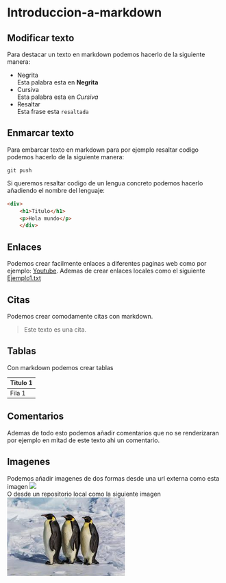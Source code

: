 # Introduccion-a-markdown
## Modificar texto  
Para destacar un texto en markdown podemos hacerlo de la siguiente manera:
* Negrita  
Esta palabra esta en __Negrita__
* Cursiva  
Esta palabra esta en _Cursiva_  
* Resaltar  
Esta frase esta `resaltada`
## Enmarcar texto  
Para embarcar texto en markdown para por ejemplo resaltar codigo podemos hacerlo de la siguiente manera:
```
git push
```  
Si queremos resaltar codigo de un lengua concreto podemos hacerlo añadiendo el nombre del lenguaje:
```html
<div>
    <h1>Titulo</h1>  
    <p>Hola mundo</p>  
    </div>
```
## Enlaces
Podemos crear facilmente enlaces a diferentes paginas web como por ejemplo:
[Youtube](https://www.youtube.com/). 
Ademas de crear enlaces locales como el siguiente [Ejemplo1.txt](Ejemplo1.txt) 

## Citas
Podemos crear comodamente citas con markdown.
> Este texto es una cita.

## Tablas
Con markdown podemos crear tablas  

| Titulo 1 |
|---------| 
| Fila 1 |

## Comentarios
Ademas de todo esto podemos añadir comentarios que no se renderizaran  <!-- Este texto no se renderiza -->  por ejemplo en mitad de este texto ahi un comentario.
## Imagenes
Podemos añadir imagenes de dos formas desde una url externa como esta imagen   ![](https://encrypted-tbn0.gstatic.com/images?q=tbn:ANd9GcTSrrauTuMPl8QJ6UWJdEqVvFFeZcKjbR-XVA&s)  
O desde un repositorio local como la siguiente imagen  
![](images/Imagen1.jpeg)
